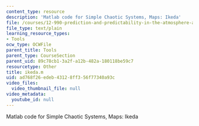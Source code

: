 ```yaml
---
content_type: resource
description: 'Matlab code for Simple Chaotic Systems, Maps: Ikeda'
file: /courses/12-990-prediction-and-predictability-in-the-atmosphere-and-oceans-spring-2003/ad768f26edeb43128ff356f77340a93c_ikeda.m
file_type: text/plain
learning_resource_types:
- Tools
ocw_type: OCWFile
parent_title: Tools
parent_type: CourseSection
parent_uid: 89c78cb1-3a2f-a12b-482a-180118be59c7
resourcetype: Other
title: ikeda.m
uid: ad768f26-edeb-4312-8ff3-56f77340a93c
video_files:
  video_thumbnail_file: null
video_metadata:
  youtube_id: null
---
```

Matlab code for Simple Chaotic Systems, Maps: Ikeda

